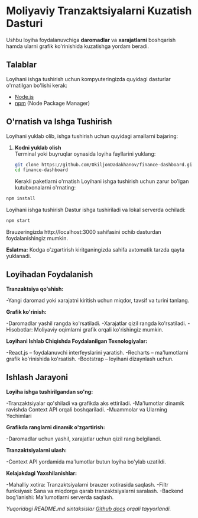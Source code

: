# Moliyaviy Tranzaktsiyalarni Kuzatish Dasturi

Ushbu loyiha foydalanuvchiga **daromadlar** va **xarajatlarni** boshqarish hamda ularni grafik ko'rinishida kuzatishga yordam beradi.

## Talablar

Loyihani ishga tushirish uchun kompyuteringizda quyidagi dasturlar o'rnatilgan bo'lishi kerak:

- [Node.js](https://nodejs.org/)
- [npm](https://www.npmjs.com/) (Node Package Manager)

## O'rnatish va Ishga Tushirish

Loyihani yuklab olib, ishga tushirish uchun quyidagi amallarni bajaring:

1. **Kodni yuklab olish**  
    Terminal yoki buyruqlar oynasida loyiha fayllarini yuklang:

   ```bash
   git clone https://github.com/OkiljonDadakhanov/finance-dashboard.git
   cd finance-dashboard
   ```

   Kerakli paketlarni o'rnatish
   Loyihani ishga tushirish uchun zarur bo'lgan kutubxonalarni o'rnating:

```bash
npm install
```

Loyihani ishga tushirish
Dastur ishga tushiriladi va lokal serverda ochiladi:

```bash
npm start
```

Brauzeringizda http://localhost:3000 sahifasini ochib dasturdan foydalanishingiz mumkin.

**Eslatma:** Kodga o'zgartirish kiritganingizda sahifa avtomatik tarzda qayta yuklanadi.

## Loyihadan Foydalanish

**Tranzaktsiya qo'shish:**

-Yangi daromad yoki xarajatni kiritish uchun miqdor, tavsif va turini tanlang.

**Grafik ko'rinish:**

-Daromadlar yashil rangda ko'rsatiladi.
-Xarajatlar qizil rangda ko'rsatiladi.
-Hisobotlar: Moliyaviy oqimlarni grafik orqali ko'rishingiz mumkin.

**Loyihani Ishlab Chiqishda Foydalanilgan Texnologiyalar:**

-React.js – foydalanuvchi interfeyslarini yaratish.
-Recharts – ma'lumotlarni grafik ko'rinishida ko'rsatish.
-Bootstrap – loyihani dizaynlash uchun.

## Ishlash Jarayoni

**Loyiha ishga tushirilgandan so'ng:**

-Tranzaktsiyalar qo'shiladi va grafikda aks ettiriladi.
-Ma'lumotlar dinamik ravishda Context API orqali boshqariladi.
-Muammolar va Ularning Yechimlari

**Grafikda ranglarni dinamik o'zgartirish:**

-Daromadlar uchun yashil, xarajatlar uchun qizil rang belgilandi.

**Tranzaktsiyalarni ulash:**

-Context API yordamida ma'lumotlar butun loyiha bo'ylab uzatildi.

**Kelajakdagi Yaxshilanishlar:**

-Mahalliy xotira: Tranzaktsiyalarni brauzer xotirasida saqlash.
-Filtr funksiyasi: Sana va miqdorga qarab tranzaktsiyalarni saralash.
-Backend bog'lanishi: Ma'lumotlarni serverda saqlash.

_Yuqoridagi README.md sintaksislar [Github docs](#https://docs.github.com/en/get-started/writing-on-github/getting-started-with-writing-and-formatting-on-github/basic-writing-and-formatting-syntax) orqali tayyorlandi._
